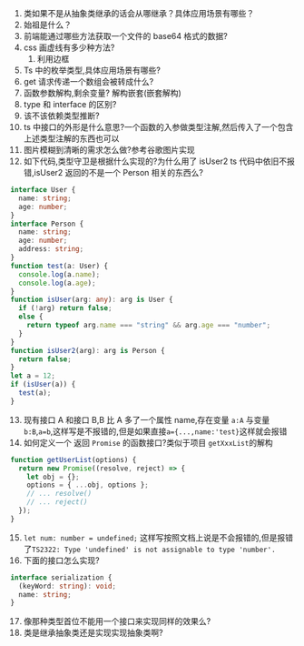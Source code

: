 1. 类如果不是从抽象类继承的话会从哪继承？具体应用场景有哪些？
2. 始祖是什么？
3. 前端能通过哪些方法获取一个文件的 base64 格式的数据?
4. css 画虚线有多少种方法?
   1. 利用边框
5. Ts 中的枚举类型,具体应用场景有哪些?
6. get 请求传递一个数组会被转成什么?
7. 函数参数解构,剩余变量? 解构嵌套(嵌套解构)
8. type 和 interface 的区别?
9. 该不该依赖类型推断?
10. ts 中接口的外形是什么意思?一个函数的入参做类型注解,然后传入了一个包含上述类型注解的东西也可以
11. 图片模糊到清晰的需求怎么做?参考谷歌图片实现
12. 如下代码,类型守卫是根据什么实现的?为什么用了 isUser2 ts 代码中依旧不报错,isUser2 返回的不是一个 Person 相关的东西么?

```typescript
interface User {
  name: string;
  age: number;
}
interface Person {
  name: string;
  age: number;
  address: string;
}
function test(a: User) {
  console.log(a.name);
  console.log(a.age);
}
function isUser(arg: any): arg is User {
  if (!arg) return false;
  else {
    return typeof arg.name === "string" && arg.age === "number";
  }
}
function isUser2(arg): arg is Person {
  return false;
}
let a = 12;
if (isUser(a)) {
  test(a);
}
```

13. 现有接口 A 和接口 B,B 比 A 多了一个属性 name,存在变量 `a:A` 与变量 `b:B`,`a=b`,这样写是不报错的,但是如果直接`a={...,name:'test}`这样就会报错
14. 如何定义一个 返回 `Promise` 的函数接口?类似于项目 `getXxxList`的解构

```javascript
function getUserList(options) {
  return new Promise((resolve, reject) => {
    let obj = {};
    options = { ...obj, options };
    // ... resolve()
    // ... reject()
  });
}
```

15. `let num: number = undefined;` 这样写按照文档上说是不会报错的,但是报错了`TS2322: Type 'undefined' is not assignable to type 'number'.`
16. 下面的接口怎么实现?

```typescript
interface serialization {
  (keyWord: string): void;
  name: string;
}
```

17. 像那种类型首位不能用一个接口来实现同样的效果么?
18. 类是继承抽象类还是实现实现抽象类啊?
